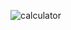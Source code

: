 ![calculator](https://github.com/sydneyC678/Calculator-App/assets/121634300/726e87c5-3b60-4cf6-b890-75b9ceee5fa7)
